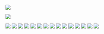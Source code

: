 ![](https://cdn.jsdelivr.net/gh/lyhcc/Picture_Repository/img/navie.gif)



![](https://cdn.jsdelivr.net/gh/lyhcc/Picture_Repository/img/qwasxz.gif)

![](https://cdn.jsdelivr.net/gh/lyhcc/Picture_Repository/img/20191019170322.png)
![](https://cdn.jsdelivr.net/gh/lyhcc/Picture_Repository/img/20191019170555.png)
![](https://cdn.jsdelivr.net/gh/lyhcc/Picture_Repository/img/20191019170718.png)
![](https://cdn.jsdelivr.net/gh/lyhcc/Picture_Repository/img/20191019170816.png)
![](https://cdn.jsdelivr.net/gh/lyhcc/Picture_Repository/img/20191019170923.png)
![](https://cdn.jsdelivr.net/gh/lyhcc/Picture_Repository/img/20191019171102.png)
![](https://cdn.jsdelivr.net/gh/lyhcc/Picture_Repository/img/20191019171208.png)
![](https://cdn.jsdelivr.net/gh/lyhcc/Picture_Repository/img/20191019171253.png)
![](https://cdn.jsdelivr.net/gh/lyhcc/Picture_Repository/img/20191019171347.png)
![](https://cdn.jsdelivr.net/gh/lyhcc/Picture_Repository/img/20191019171405.png)
![](https://cdn.jsdelivr.net/gh/lyhcc/Picture_Repository/img/20191019171556.png)
![](https://cdn.jsdelivr.net/gh/lyhcc/Picture_Repository/img/20191019171621.png)
![](https://cdn.jsdelivr.net/gh/lyhcc/Picture_Repository/img/20191019171640.png)
![](https://cdn.jsdelivr.net/gh/lyhcc/Picture_Repository/img/20191019171711.png)
![](https://cdn.jsdelivr.net/gh/lyhcc/Picture_Repository/img/20191019171810.png)
